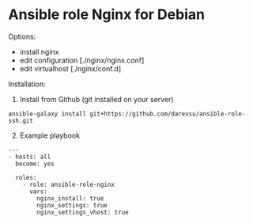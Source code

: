# Ansible role Nginx for Debian
Options:
  - install nginx
  - edit configuration [./nginx/nginx.conf]
  - edit virtualhost [./nginx/conf.d]

Installation:
1) Install from Github (git installed on your server)
```
ansible-galaxy install git+https://github.com/darexsu/ansible-role-ssh.git
```
2) Example playbook
```
---
- hosts: all
  become: yes

  roles:
    - role: ansible-role-nginx
      vars:
        nginx_install: true
        nginx_settings: true
        nginx_settings_vhost: true       
```
